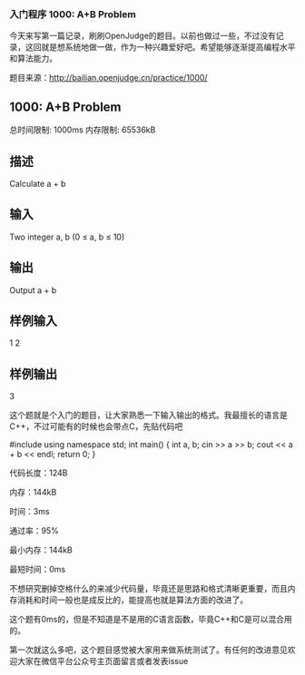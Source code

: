 ### 入门程序 1000: A+B Problem
今天来写第一篇记录，刷刷OpenJudge的题目。以前也做过一些，不过没有记录，这回就是想系统地做一做，作为一种兴趣爱好吧。希望能够逐渐提高编程水平和算法能力。

题目来源：http://bailian.openjudge.cn/practice/1000/

## 1000: A+B Problem

总时间限制: 1000ms    内存限制: 65536kB

## 描述

Calculate a + b

## 输入

Two integer a, b (0 ≤ a, b ≤ 10)

## 输出

Output a + b

## 样例输入

1 2

## 样例输出

3

这个题就是个入门的题目，让大家熟悉一下输入输出的格式。我最擅长的语言是C++，不过可能有的时候也会带点C，先贴代码吧

#include <iostream>
using namespace std;
int main() {
    int a, b;
    cin >> a >> b;
    cout << a + b << endl;
    return 0;
}

代码长度：124B

内存：144kB

时间：3ms



通过率：95%

最小内存：144kB

最短时间：0ms


不想研究删掉空格什么的来减少代码量，毕竟还是思路和格式清晰更重要，而且内存消耗和时间一般也是成反比的，能提高也就是算法方面的改进了。

这个题有0ms的，但是不知道是不是用的C语言函数，毕竟C++和C是可以混合用的。

第一次就这么多吧，这个题目感觉被大家用来做系统测试了。有任何的改进意见欢迎大家在微信平台公众号主页面留言或者发表issue
